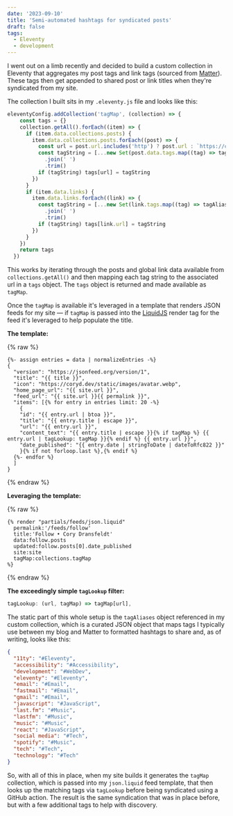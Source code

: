 ```yaml
---
date: '2023-09-10'
title: 'Semi-automated hashtags for syndicated posts'
draft: false
tags:
  - Eleventy
  - development
---
```

I went out on a limb recently and decided to build a custom collection in Eleventy that aggregates my post tags and link tags (sourced from [Matter](https://getmatter.com)). These tags then get appended to shared post or link titles when they're syndicated from my site.<!-- excerpt -->

The collection I built sits in my `.eleventy.js` file and looks like this:

```javascript
eleventyConfig.addCollection('tagMap', (collection) => {
    const tags = {}
    collection.getAll().forEach((item) => {
      if (item.data.collections.posts) {
        item.data.collections.posts.forEach((post) => {
          const url = post.url.includes('http') ? post.url : `https://coryd.dev${post.url}`
          const tagString = [...new Set(post.data.tags.map((tag) => tagAliases[tag.toLowerCase()]))]
            .join(' ')
            .trim()
          if (tagString) tags[url] = tagString
        })
      }
      if (item.data.links) {
        item.data.links.forEach((link) => {
          const tagString = [...new Set(link.tags.map((tag) => tagAliases[tag.toLowerCase()]))]
            .join(' ')
            .trim()
          if (tagString) tags[link.url] = tagString
        })
      }
    })
    return tags
  })
```

This works by iterating through the posts and global link data available from `collections.getAll()` and then mapping each tag string to the associated url in a `tags` object. The `tags` object is returned and made available as `tagMap`.

Once the `tagMap` is available it's leveraged in a template that renders JSON feeds for my site — if `tagMap` is passed into the [LiquidJS](https://liquidjs.com/) render tag for the feed it's leveraged to help populate the title.

**The template:**

{% raw %}

```liquid
{%- assign entries = data | normalizeEntries -%}
{
  "version": "https://jsonfeed.org/version/1",
  "title": "{{ title }}",
  "icon": "https://coryd.dev/static/images/avatar.webp",
  "home_page_url": "{{ site.url }}",
  "feed_url": "{{ site.url }}{{ permalink }}",
  "items": [{% for entry in entries limit: 20 -%}
    {
    "id": "{{ entry.url | btoa }}",
    "title": "{{ entry.title | escape }}",
    "url": "{{ entry.url }}",
    "content_text": "{{ entry.title | escape }}{% if tagMap %} {{ entry.url | tagLookup: tagMap }}{% endif %} {{ entry.url }}",
    "date_published": "{{ entry.date | stringToDate | dateToRfc822 }}"
    }{% if not forloop.last %},{% endif %}
  {%- endfor %}
  ]
}
```

{% endraw %}

**Leveraging the template:**

{% raw %}

```liquid
{% render "partials/feeds/json.liquid"
  permalink:'/feeds/follow'
  title:'Follow • Cory Dransfeldt'
  data:follow.posts
  updated:follow.posts[0].date_published
  site:site
  tagMap:collections.tagMap
%}
```

{% endraw %}

**The exceedingly simple `tagLookup` filter:**

```javascript
tagLookup: (url, tagMap) => tagMap[url],
```

The static part of this whole setup is the `tagAliases` object referenced in my custom collection, which is a curated JSON object that maps tags I typically use between my blog and Matter to formatted hashtags to share and, as of writing, looks like this:

```json
{
  "11ty": "#Eleventy",
  "accessibility": "#Accessibility",
  "development": "#WebDev",
  "eleventy": "#Eleventy",
  "email": "#Email",
  "fastmail": "#Email",
  "gmail": "#Email",
  "javascript": "#JavaScript",
  "last.fm": "#Music",
  "lastfm": "#Music",
  "music": "#Music",
  "react": "#JavaScript",
  "social media": "#Tech",
  "spotify": "#Music",
  "tech": "#Tech",
  "technology": "#Tech"
}
```

So, with all of this in place, when my site builds it generates the `tagMap` collection, which is passed into my `json.liquid` feed template, that then looks up the matching tags via `tagLookup` before being syndicated using a GitHub action. The result is the same syndication that was in place before, but with a few additional tags to help with discovery.
